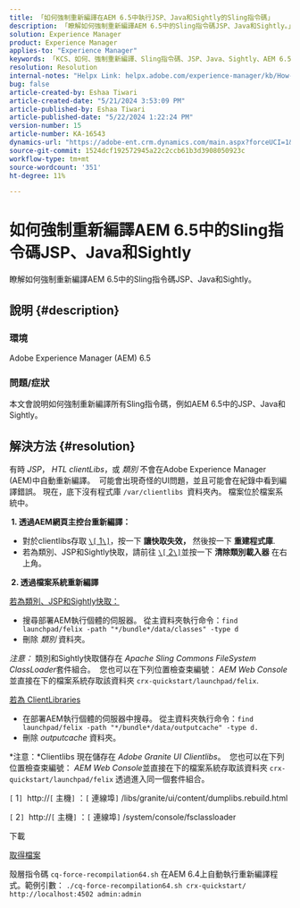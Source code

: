 ```yaml
---
title: 「如何強制重新編譯在AEM 6.5中執行JSP、Java和Sightly的Sling指令碼」
description: 「瞭解如何強制重新編譯AEM 6.5中的Sling指令碼JSP、Java和Sightly。」
solution: Experience Manager
product: Experience Manager
applies-to: "Experience Manager"
keywords: 「KCS、如何、強制重新編譯、Sling指令碼、JSP、Java、Sightly、AEM 6.5、Adobe Experience Manager 6.5」
resolution: Resolution
internal-notes: "Helpx Link: helpx.adobe.com/experience-manager/kb/How-to-force-a-recompilation-of-all-Sling-scripts-jsps-java-sightly-on-AEM-6-4.html"
bug: false
article-created-by: Eshaa Tiwari
article-created-date: "5/21/2024 3:53:09 PM"
article-published-by: Eshaa Tiwari
article-published-date: "5/22/2024 1:22:24 PM"
version-number: 15
article-number: KA-16543
dynamics-url: "https://adobe-ent.crm.dynamics.com/main.aspx?forceUCI=1&pagetype=entityrecord&etn=knowledgearticle&id=6d69ad37-8a17-ef11-9f8a-6045bd006793"
source-git-commit: 1524dcf192572945a22c2ccb61b3d3908050923c
workflow-type: tm+mt
source-wordcount: '351'
ht-degree: 11%

---
```


# 如何強制重新編譯AEM 6.5中的Sling指令碼JSP、Java和Sightly


瞭解如何強制重新編譯AEM 6.5中的Sling指令碼JSP、Java和Sightly。

## 說明 {#description}


### <b>環境</b>

Adobe Experience Manager (AEM) 6.5

### <b>問題/症狀</b>

本文會說明如何強制重新編譯所有Sling指令碼，例如AEM 6.5中的JSP、Java和Sightly。


## 解決方法 {#resolution}


有時 *JSP*， *HTL clientLibs*，或 *類別* 不會在Adobe Experience Manager (AEM)中自動重新編譯。  可能會出現奇怪的UI問題，並且可能會在紀錄中看到編譯錯誤。 現在，底下沒有程式庫 `/var/clientlibs `資料夾內。 檔案位於檔案系統中。

<b> 1. 透過AEM網頁主控台重新編譯：</b>

- 對於clientlibs存取 [`\[` 1`\]`](https://libs/granite/ui/content/dumplibs.rebuild.html)，按一下 <b>讓快取失效，</b> 然後按一下 <b>重建程式庫</b>.
- 若為類別、JSP和Sightly快取，請前往 [`\[` 2`\]`](https://&lt;host>：&lt;port>/system/console/fsclassloader)並按一下 <b>清除類別載入器</b> 在右上角。


<b> 2. 透過檔案系統重新編譯</b>

<u>若為類別、JSP和Sightly快取：</u>

- 搜尋部署AEM執行個體的伺服器。 從主資料夾執行命令：`find launchpad/felix -path "*/bundle*/data/classes" -type d`
- 刪除 *類別* 資料夾。


*注意：* 類別和Sightly快取儲存在 *Apache Sling Commons FileSystem ClassLoader*&#x200B;套件組合。  您也可以在下列位置檢查束編號： *AEM Web Console*&#x200B;並直接在下的檔案系統存取該資料夾 `crx-quickstart/launchpad/felix`.

<u>若為 ClientLibraries</u>

- 在部署AEM執行個體的伺服器中搜尋。 從主資料夾執行命令：`find launchpad/felix -path "*/bundle*/data/outputcache" -type d.`
- 刪除 *outputcache* 資料夾。


*注意：*Clientlibs 現在儲存在 *Adobe Granite UI Clientlibs*。  您也可以在下列位置檢查束編號： *AEM Web Console*&#x200B;並直接在下的檔案系統存取該資料夾 `crx-quickstart/launchpad/felix` 透過進入同一個套件組合。

`[` 1`]`  http://`[` 主機`]` ：`[` 連線埠`]` /libs/granite/ui/content/dumplibs.rebuild.html

`[` 2`]`  http://`[` 主機`]` ：`[` 連線埠`]` /system/console/fsclassloader



下載

[取得檔案](https://helpx.adobe.com/content/dam/help/en/experience-manager/kb/How-to-force-a-recompilation-of-all-Sling-scripts-jsps-java-sightly-on-AEM-6-4/_jcr_content/main-pars/download_section/download-1/cq-force-recompilation64.zip "cq-force-recompilation64.zip")

殼層指令碼 `cq-force-recompilation64.sh` 在AEM 6.4上自動執行重新編譯程式。範例引數： `./cq-force-recompilation64.sh crx-quickstart/ http://localhost:4502 admin:admin`
